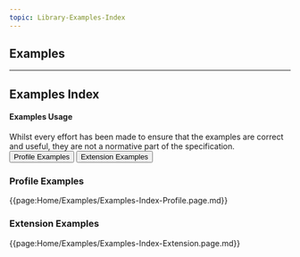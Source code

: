 ```yaml
---
topic: Library-Examples-Index
---
```


## Examples

---

## Examples Index

<div markdown="span" class="alert alert-warning" role="alert"><h4><i class="fa fa-info-circle"></i> Examples Usage</h4>
Whilst every effort has been made to ensure that the examples are correct and useful, they are not a normative part of the specification.
</div>

<div class="tab">
<button class="tablinks active" onclick="openTab(event, 'Profiles')">Profile Examples</button>
<button class="tablinks" onclick="openTab(event, 'Extensions')">Extension Examples</button>
</div>
<div id="Profiles" class="tabcontent" style="display:block">
<h3>Profile Examples</h3>


{{page:Home/Examples/Examples-Index-Profile.page.md}}
</div>

<div id="Extensions" class="tabcontent">
<h3>Extension Examples</h3>

{{page:Home/Examples/Examples-Index-Extension.page.md}}
</div>